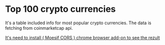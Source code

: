 # Top 100 crypto currencies 
It's a table included info for most popular crypto currencies. The data is fetching from coinmarketcap api. 

[It's need to install ( Moesif CORS ) chrome browser add-on to see the rezult](https://chrome.google.com/webstore/detail/moesif-orign-cors-changer/digfbfaphojjndkpccljibejjbppifbc)
 
